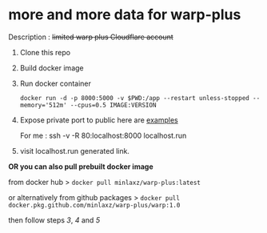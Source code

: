 more and more data for warp-plus
===

Description : ~~limited warp plus Cloudflare account~~

1. Clone this repo
2. Build docker image
3. Run docker container
    
    ```docker run -d -p 8000:5000 -v $PWD:/app --restart unless-stopped --memory='512m' --cpus=0.5 IMAGE:VERSION```

4. Expose private port to public here are [examples](https://github.com/anderspitman/awesome-tunneling)

    For me : ssh -v -R 80:localhost:8000 localhost.run

5. visit localhost.run generated link.

**OR you can also pull prebuilt docker image**

from docker hub > 
```docker pull minlaxz/warp-plus:latest```

or alternatively from github packages >
```docker pull docker.pkg.github.com/minlaxz/warp-plus/warp:1.0```

then follow steps _3_, _4_ and _5_